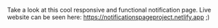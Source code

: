 Take a look at this cool responsive and functional notification page. Live website can be seen here: https://notificationspageproject.netlify.app ;)

